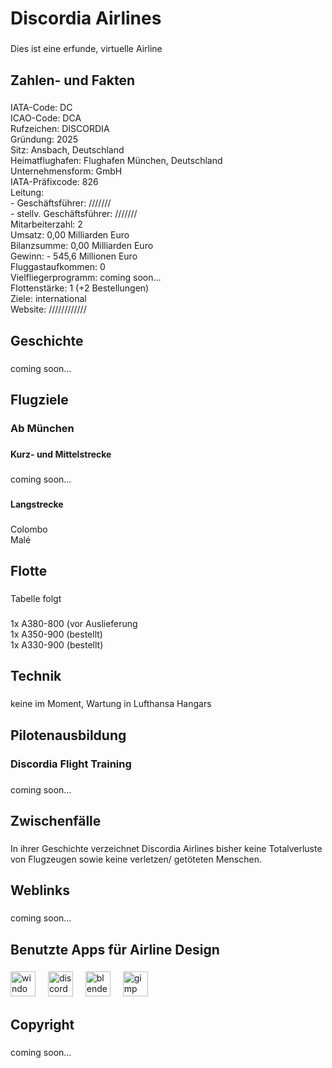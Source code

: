 <h1 align="left">Discordia Airlines</h1>

###

<p align="left">Dies ist eine erfunde, virtuelle Airline</p>

###

<h2 align="left">Zahlen- und Fakten</h2>

###

<p align="left">IATA-Code: DC<br>ICAO-Code: DCA<br>Rufzeichen: DISCORDIA<br>Gründung: 2025<br>Sitz: Ansbach, Deutschland<br>Heimatflughafen: Flughafen München, Deutschland<br>Unternehmensform: GmbH<br>IATA-Präfixcode: 826<br>Leitung:<br>- Geschäftsführer: ///////<br>- stellv. Geschäftsführer: ///////<br>Mitarbeiterzahl: 2<br>Umsatz: 0,00 Milliarden Euro<br>Bilanzsumme: 0,00 Milliarden Euro<br>Gewinn: - 545,6 Millionen Euro<br>Fluggastaufkommen: 0<br>Vielfliegerprogramm: coming soon...<br>Flottenstärke: 1 (+2 Bestellungen)<br>Ziele: international<br>Website: ////////////</p>

###

<h2 align="left">Geschichte</h2>

###

<p align="left">coming soon...</p>

###

<h2 align="left">Flugziele</h2>

###

<h3 align="left">Ab München</h3>

###

<h4 align="left">Kurz- und Mittelstrecke</h4>

###

<p align="left">coming soon...</p>

###

<h4 align="left">Langstrecke</h4>

###

<p align="left">Colombo<br>Malé</p>

###

<h2 align="left">Flotte</h2>

###

<p align="left">Tabelle folgt</p>

###

<p align="left">1x A380-800 (vor Auslieferung<br>1x A350-900 (bestellt)<br>1x A330-900 (bestellt)</p>

###

<h2 align="left">Technik</h2>

###

<p align="left">keine im Moment, Wartung in Lufthansa Hangars</p>

###

<h2 align="left">Pilotenausbildung</h2>

###

<h3 align="left">Discordia Flight Training</h3>

###

<p align="left">coming soon...</p>

###

<h2 align="left">Zwischenfälle</h2>

###

<p align="left">In ihrer Geschichte verzeichnet Discordia Airlines bisher keine Totalverluste von Flugzeugen sowie keine verletzen/ getöteten Menschen.</p>

###

<h2 align="left">Weblinks</h2>

###

<p align="left">coming soon...</p>

###

<h2 align="left">Benutzte Apps für Airline Design</h2>

###

<div align="left">
  <img src="https://cdn.jsdelivr.net/gh/devicons/devicon/icons/windows8/windows8-original.svg" height="40" alt="windows8 logo"  />
  <img width="12" />
  <img src="https://cdn.simpleicons.org/discord/5865F2" height="40" alt="discord logo"  />
  <img width="12" />
  <img src="https://cdn.jsdelivr.net/gh/devicons/devicon/icons/blender/blender-original.svg" height="40" alt="blender logo"  />
  <img width="12" />
  <img src="https://cdn.jsdelivr.net/gh/devicons/devicon/icons/gimp/gimp-original.svg" height="40" alt="gimp logo"  />
</div>

###

<h2 align="left">Copyright</h2>

###

<p align="left">coming soon...</p>

###
